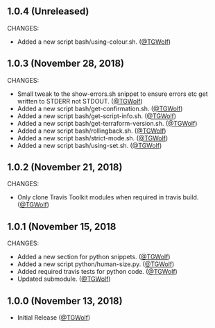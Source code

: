 ## 1.0.4 (Unreleased)

CHANGES:

* Added a new script bash/using-colour.sh. ([@TGWolf][])

## 1.0.3 (November 28, 2018)

CHANGES:

* Small tweak to the show-errors.sh snippet to ensure errors etc get written to STDERR not STDOUT. ([@TGWolf][])
* Added a new script bash/get-confirmation.sh. ([@TGWolf][])
* Added a new script bash/get-script-info.sh. ([@TGWolf][])
* Added a new script bash/get-terraform-version.sh. ([@TGWolf][])
* Added a new script bash/rollingback.sh. ([@TGWolf][])
* Added a new script bash/strict-mode.sh. ([@TGWolf][])
* Added a new script bash/using-set.sh. ([@TGWolf][])

## 1.0.2 (November 21, 2018)

CHANGES:

* Only clone Travis Toolkit modules when required in travis build. ([@TGWolf][])

## 1.0.1 (November 15, 2018

CHANGES:

* Added a new section for python snippets. ([@TGWolf][])
* Added a new script python/human-size.py. ([@TGWolf][])
* Added required travis tests for python code. ([@TGWolf][])
* Updated submodule. ([@TGWolf][])

## 1.0.0 (November 13, 2018)

* Initial Release ([@TGWolf][])

[@TGWolf]: https://github.com/TGWolf

